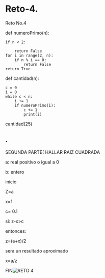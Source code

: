 # Reto-4.
Reto No.4



def numeroPrimo(n):

    if n < 2:
    
        return False
    for i in range(2, n):
        if n % i == 0:
            return False
    return True


def cantidad(n):

    c = 0
    i = 0
    while c < n:
        i += 1
        if numeroPrimo(i):
            c += 1
            print(i)


cantidad(25)

.
-

SEGUNDA PARTE( HALLAR RAIZ CUADRADA 

a: real positivo o igual a 0

b: entero

inicio

Z=a

x=1

c= 0.1

si: z-x>c

entonces: 

z=(a+x)/2

sera un resultado aproximado 

x=a/z

FIN![RETO 4](https://user-images.githubusercontent.com/124641609/224517656-76dc65e6-6d43-4bba-82ab-d01d0d0392ed.jpg)
